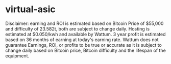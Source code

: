 # virtual-asic
Disclaimer: earning and ROI is estimated based on Bitcoin Price of $55,000 and difficulty of 23.582t, both are subject to change daily. Hosting is estimated at $0.050/kwh and available by Wattum. 3 year profit is estimated based on 36 months of earning at today's earning rate. Wattum does not guarantee Earnings, ROI, or profits to be true or accurate as it is subject to change daily based on Bitcoin price, Bitcoin difficulty and the lifespan of the equipment.
